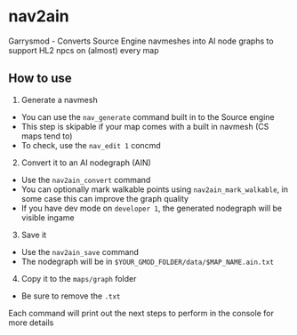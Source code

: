 # nav2ain
Garrysmod - Converts Source Engine navmeshes into AI node graphs to support HL2 npcs on (almost) every map

## How to use
1. Generate a navmesh
  * You can use the `nav_generate` command built in to the Source engine
  * This step is skipable if your map comes with a built in navmesh (CS maps tend to)
  * To check, use the `nav_edit 1` concmd
2. Convert it to an AI nodegraph (AIN)
  * Use the `nav2ain_convert` command
  * You can optionally mark walkable points using `nav2ain_mark_walkable`, in some case this can improve the graph quality
  * If you have dev mode on `developer 1`, the generated nodegraph will be visible ingame
3. Save it
  * Use the `nav2ain_save` command
  * The nodegraph will be in `$YOUR_GMOD_FOLDER/data/$MAP_NAME.ain.txt`
4. Copy it to the `maps/graph` folder
  * Be sure to remove the `.txt`
 
Each command will print out the next steps to perform in the console for more details
